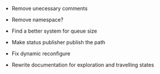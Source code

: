 - Remove unecessary comments
- Remove namespace?

- Find a better system for queue size
- Make status publisher publish the path
- Fix dynamic reconfigure
- Rewrite documentation for exploration and travelling states